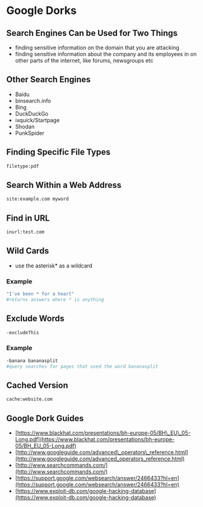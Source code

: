 # Google Dorks

## Search Engines Can be Used for Two Things

* finding sensitive information on the domain that you are attacking
* finding sensitive information about the company and its employees in on other parts of the internet, like forums, newsgroups etc

## Other Search Engines

* Baidu
* binsearch.info
* Bing
* DuckDuckGo
* ixquick/Startpage
* Shodan
* PunkSpider

## Finding Specific File Types

```bash
filetype:pdf
```

## Search Within a Web Address

```bash
site:example.com myword
```

## Find in URL

```bash
inurl:test.com
```

## Wild Cards

* use the asterisk\* as a wildcard

### Example

```bash
"I've been * for a heart"
#returns answers where * is anything
```

## Exclude Words

```bash
-excludeThis
```

### Example

```bash
-banana bananasplit
#query searches for pages that used the word bananasplit
```

## Cached Version

```bash
cache:website.com
```

## Google Dork Guides

* [https://www.blackhat.com/presentations/bh-europe-05/BH\_EU\_05-Long.pdf](https://www.blackhat.com/presentations/bh-europe-05/BH_EU_05-Long.pdf)
* [http://www.googleguide.com/advanced\_operators\_reference.html](http://www.googleguide.com/advanced_operators_reference.html)
* [http://www.searchcommands.com/](http://www.searchcommands.com/)
* [https://support.google.com/websearch/answer/2466433?hl=en](https://support.google.com/websearch/answer/2466433?hl=en)
* [https://www.exploit-db.com/google-hacking-database](https://www.exploit-db.com/google-hacking-database)

